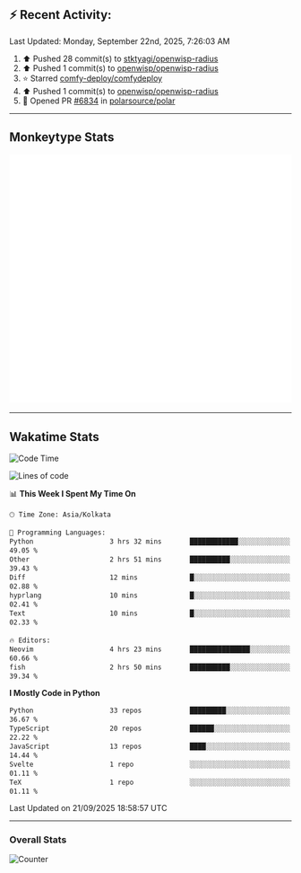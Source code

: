 ## :zap: Recent Activity:
<!--RECENT_ACTIVITY:last_update-->
Last Updated: Monday, September 22nd, 2025, 7:26:03 AM
<!--RECENT_ACTIVITY:last_update_end-->
<!--RECENT_ACTIVITY:start-->
1. ⬆️ Pushed 28 commit(s) to [stktyagi/openwisp-radius](https://github.com/stktyagi/openwisp-radius)<br>
2. ⬆️ Pushed 1 commit(s) to [openwisp/openwisp-radius](https://github.com/openwisp/openwisp-radius)<br>
3. ⭐ Starred [comfy-deploy/comfydeploy](https://github.com/comfy-deploy/comfydeploy)<br>
4. ⬆️ Pushed 1 commit(s) to [openwisp/openwisp-radius](https://github.com/openwisp/openwisp-radius)<br>
5. 💪 Opened PR [#6834](https://github.com/polarsource/polar/pull/6834) in [polarsource/polar](https://github.com/polarsource/polar)<br>
<!--RECENT_ACTIVITY:end-->

---

## Monkeytype Stats
<a href="https://monkeytype.com/profile/dhanus">
  <img src="https://raw.githubusercontent.com/Dhanus3133/Dhanus3133/monkeytype/monkeytype-lb.svg" alt="Monkeytype Profile" />
</a>

---

## Wakatime Stats
<!--START_SECTION:waka-->
![Code Time](http://img.shields.io/badge/Code%20Time-3%2C101%20hrs%2047%20mins-blue)

![Lines of code](https://img.shields.io/badge/From%20Hello%20World%20I%27ve%20Written-4.9%20million%20lines%20of%20code-blue)

📊 **This Week I Spent My Time On** 

```text
🕑︎ Time Zone: Asia/Kolkata

💬 Programming Languages: 
Python                   3 hrs 32 mins       ████████████░░░░░░░░░░░░░   49.05 % 
Other                    2 hrs 51 mins       ██████████░░░░░░░░░░░░░░░   39.43 % 
Diff                     12 mins             █░░░░░░░░░░░░░░░░░░░░░░░░   02.88 % 
hyprlang                 10 mins             █░░░░░░░░░░░░░░░░░░░░░░░░   02.41 % 
Text                     10 mins             █░░░░░░░░░░░░░░░░░░░░░░░░   02.33 % 

🔥 Editors: 
Neovim                   4 hrs 23 mins       ███████████████░░░░░░░░░░   60.66 % 
fish                     2 hrs 50 mins       ██████████░░░░░░░░░░░░░░░   39.34 % 
```

**I Mostly Code in Python** 

```text
Python                   33 repos            █████████░░░░░░░░░░░░░░░░   36.67 % 
TypeScript               20 repos            ██████░░░░░░░░░░░░░░░░░░░   22.22 % 
JavaScript               13 repos            ████░░░░░░░░░░░░░░░░░░░░░   14.44 % 
Svelte                   1 repo              ░░░░░░░░░░░░░░░░░░░░░░░░░   01.11 % 
TeX                      1 repo              ░░░░░░░░░░░░░░░░░░░░░░░░░   01.11 % 
```




 Last Updated on 21/09/2025 18:58:57 UTC
<!--END_SECTION:waka-->
---

### Overall Stats

<img src="https://moe-counter.glitch.me/get/@Dhanus3133?theme=asoul" alt="Counter" />
